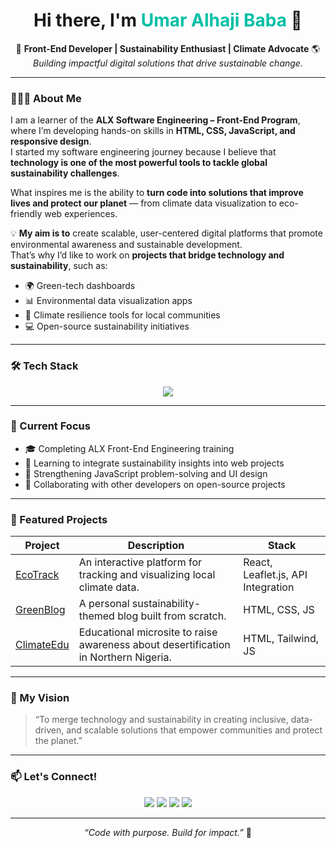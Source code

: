<!-- 🌍✨ PROFESSIONAL GITHUB PROFILE TEMPLATE ✨🌍 -->

<h1 align="center">Hi there, I'm <span style="color:#00BFA6;">Umar Alhaji Baba</span> 👋</h1>

<p align="center">
  🌱 <b>Front-End Developer | Sustainability Enthusiast | Climate Advocate</b> 🌎<br>
  <i>Building impactful digital solutions that drive sustainable change.</i>
</p>

---

### 👨🏽‍💻 About Me
I am a learner of the **ALX Software Engineering – Front-End Program**, where I’m developing hands-on skills in **HTML, CSS, JavaScript, and responsive design**.  
I started my software engineering journey because I believe that **technology is one of the most powerful tools to tackle global sustainability challenges**.  

What inspires me is the ability to **turn code into solutions that improve lives and protect our planet** — from climate data visualization to eco-friendly web experiences.  

💡 **My aim is to** create scalable, user-centered digital platforms that promote environmental awareness and sustainable development.  
That’s why I’d like to work on **projects that bridge technology and sustainability**, such as:
- 🌍 Green-tech dashboards  
- 📊 Environmental data visualization apps  
- 🌿 Climate resilience tools for local communities  
- 💻 Open-source sustainability initiatives  

---

### 🛠️ Tech Stack
<p align="center">
  <img src="https://skillicons.dev/icons?i=html,css,js,react,python,git,github,vscode,tailwind" />
</p>

---

### 🚀 Current Focus
- 🎓 Completing ALX Front-End Engineering training  
- 🌿 Learning to integrate sustainability insights into web projects  
- 🧠 Strengthening JavaScript problem-solving and UI design  
- 🤝 Collaborating with other developers on open-source projects  

---

### 🌟 Featured Projects
| Project | Description | Stack |
|----------|--------------|-------|
| [EcoTrack](https://github.com/yourusername/EcoTrack) | An interactive platform for tracking and visualizing local climate data. | React, Leaflet.js, API Integration |
| [GreenBlog](https://github.com/yourusername/GreenBlog) | A personal sustainability-themed blog built from scratch. | HTML, CSS, JS |
| [ClimateEdu](https://github.com/yourusername/ClimateEdu) | Educational microsite to raise awareness about desertification in Northern Nigeria. | HTML, Tailwind, JS |

---

### 🧭 My Vision
> “To merge technology and sustainability in creating inclusive, data-driven, and scalable solutions that empower communities and protect the planet.”

---

### 📫 Let's Connect!
<p align="center">
  <a href="https://www.linkedin.com/in/[www.linkedin.com/in/alhababaumar]/"><img src="https://img.shields.io/badge/-LinkedIn-%230077B5?style=for-the-badge&logo=linkedin&logoColor=white"/></a>
  <a href="mailto:itz.chermoh@gmail.com"><img src="https://img.shields.io/badge/-Email-%23EA4335?style=for-the-badge&logo=gmail&logoColor=white"/></a>
  <a href="https://x.com/@Chermoh4"><img src="https://img.shields.io/badge/-Twitter-%231DA1F2?style=for-the-badge&logo=twitter&logoColor=white"/></a>
  <a href="https://github.com/Chermoh87"><img src="https://img.shields.io/badge/-GitHub-%2312100E?style=for-the-badge&logo=github&logoColor=white"/></a>
</p>

---

<p align="center">
  <i>“Code with purpose. Build for impact.”</i> 🌱
</p>
